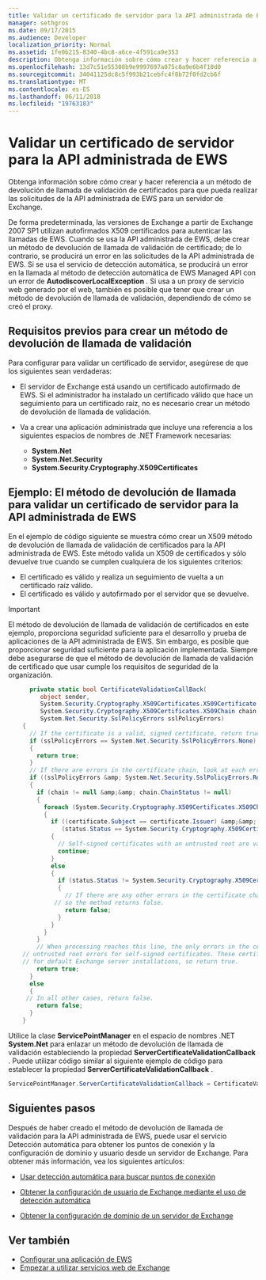 ```yaml
---
title: Validar un certificado de servidor para la API administrada de EWS
manager: sethgros
ms.date: 09/17/2015
ms.audience: Developer
localization_priority: Normal
ms.assetid: 1fe0b215-8340-4bc8-a6ce-4f591ca9e353
description: Obtenga información sobre cómo crear y hacer referencia a un método de devolución de llamada de validación de certificados para que pueda realizar las solicitudes de la API administrada de EWS para un servidor de Exchange.
ms.openlocfilehash: 13d7c51e55308b9e9997697a075c8a9e6b4f10d0
ms.sourcegitcommit: 34041125dc8c5f993b21cebfc4f8b72f0fd2cb6f
ms.translationtype: MT
ms.contentlocale: es-ES
ms.lasthandoff: 06/11/2018
ms.locfileid: "19763183"
---
```

# <a name="validate-a-server-certificate-for-the-ews-managed-api"></a>Validar un certificado de servidor para la API administrada de EWS

Obtenga información sobre cómo crear y hacer referencia a un método de devolución de llamada de validación de certificados para que pueda realizar las solicitudes de la API administrada de EWS para un servidor de Exchange.
  
De forma predeterminada, las versiones de Exchange a partir de Exchange 2007 SP1 utilizan autofirmados X509 certificados para autenticar las llamadas de EWS. Cuando se usa la API administrada de EWS, debe crear un método de devolución de llamada de validación de certificado; de lo contrario, se producirá un error en las solicitudes de la API administrada de EWS. Si se usa el servicio de detección automática, se producirá un error en la llamada al método de detección automática de EWS Managed API con un error de **AutodiscoverLocalException** . Si usa a un proxy de servicio web generado por el web, también es posible que tener que crear un método de devolución de llamada de validación, dependiendo de cómo se creó el proxy. 
  
## <a name="prerequisites-for-creating-a-validation-callback-method"></a>Requisitos previos para crear un método de devolución de llamada de validación
<a name="bk_prereq"> </a>

Para configurar para validar un certificado de servidor, asegúrese de que los siguientes sean verdaderas: 
  
- El servidor de Exchange está usando un certificado autofirmado de EWS. Si el administrador ha instalado un certificado válido que hace un seguimiento para un certificado raíz, no es necesario crear un método de devolución de llamada de validación. 
    
- Va a crear una aplicación administrada que incluye una referencia a los siguientes espacios de nombres de .NET Framework necesarias: 
    
  - **System.Net**
  - **System.Net.Security**  
  - **System.Security.Cryptography.X509Certificates**
    
## <a name="example-callback-method-to-validate-a-server-certificate-for-the-ews-managed-api"></a>Ejemplo: El método de devolución de llamada para validar un certificado de servidor para la API administrada de EWS
<a name="bk_example"> </a>

En el ejemplo de código siguiente se muestra cómo crear un X509 método de devolución de llamada de validación de certificados para la API administrada de EWS. Este método valida un X509 de certificados y sólo devuelve true cuando se cumplen cualquiera de los siguientes criterios: 
  
- El certificado es válido y realiza un seguimiento de vuelta a un certificado raíz válido.    
- El certificado es válido y autofirmado por el servidor que se devuelve. 
    
> [!IMPORTANT]
> El método de devolución de llamada de validación de certificados en este ejemplo, proporciona seguridad suficiente para el desarrollo y prueba de aplicaciones de la API administrada de EWS. Sin embargo, es posible que proporcionar seguridad suficiente para la aplicación implementada. Siempre debe asegurarse de que el método de devolución de llamada de validación de certificado que usar cumple los requisitos de seguridad de la organización. 
  
```cs
      private static bool CertificateValidationCallBack(
         object sender,
         System.Security.Cryptography.X509Certificates.X509Certificate certificate,
         System.Security.Cryptography.X509Certificates.X509Chain chain,
         System.Net.Security.SslPolicyErrors sslPolicyErrors)
    {
      // If the certificate is a valid, signed certificate, return true.
      if (sslPolicyErrors == System.Net.Security.SslPolicyErrors.None)
      {
        return true;
      }
      // If there are errors in the certificate chain, look at each error to determine the cause.
      if ((sslPolicyErrors &amp; System.Net.Security.SslPolicyErrors.RemoteCertificateChainErrors) != 0)
      {
        if (chain != null &amp;&amp; chain.ChainStatus != null)
        {
          foreach (System.Security.Cryptography.X509Certificates.X509ChainStatus status in chain.ChainStatus)
          {
            if ((certificate.Subject == certificate.Issuer) &amp;&amp;
               (status.Status == System.Security.Cryptography.X509Certificates.X509ChainStatusFlags.UntrustedRoot))
            {
              // Self-signed certificates with an untrusted root are valid. 
              continue;
            }
            else
            {
              if (status.Status != System.Security.Cryptography.X509Certificates.X509ChainStatusFlags.NoError)
              {
                // If there are any other errors in the certificate chain, the certificate is invalid,
             // so the method returns false.
                return false;
              }
            }
          }
        }
        // When processing reaches this line, the only errors in the certificate chain are 
    // untrusted root errors for self-signed certificates. These certificates are valid
    // for default Exchange server installations, so return true.
        return true;
      }
      else
      {
     // In all other cases, return false.
        return false;
      }
    }

```

Utilice la clase **ServicePointManager** en el espacio de nombres .NET **System.Net** para enlazar un método de devolución de llamada de validación estableciendo la propiedad **ServerCertificateValidationCallback** . Puede utilizar código similar al siguiente ejemplo de código para establecer la propiedad **ServerCertificateValidationCallback** . 
  
```cs
ServicePointManager.ServerCertificateValidationCallback = CertificateValidationCallBack;

```

## <a name="next-steps"></a>Siguientes pasos
<a name="bk_example"> </a>

Después de haber creado el método de devolución de llamada de validación para la API administrada de EWS, puede usar el servicio Detección automática para obtener los puntos de conexión y la configuración de dominio y usuario desde un servidor de Exchange. Para obtener más información, vea los siguientes artículos:
  
- [Usar detección automática para buscar puntos de conexión](how-to-use-autodiscover-to-find-connection-points.md)
    
- [Obtener la configuración de usuario de Exchange mediante el uso de detección automática](how-to-get-user-settings-from-exchange-by-using-autodiscover.md)
    
- [Obtener la configuración de dominio de un servidor de Exchange](how-to-get-domain-settings-from-an-exchange-server.md)
    
## <a name="see-also"></a>Ver también

- [Configurar una aplicación de EWS](setting-up-your-ews-application.md)  
- [Empezar a utilizar servicios web de Exchange](start-using-web-services-in-exchange.md)
    

